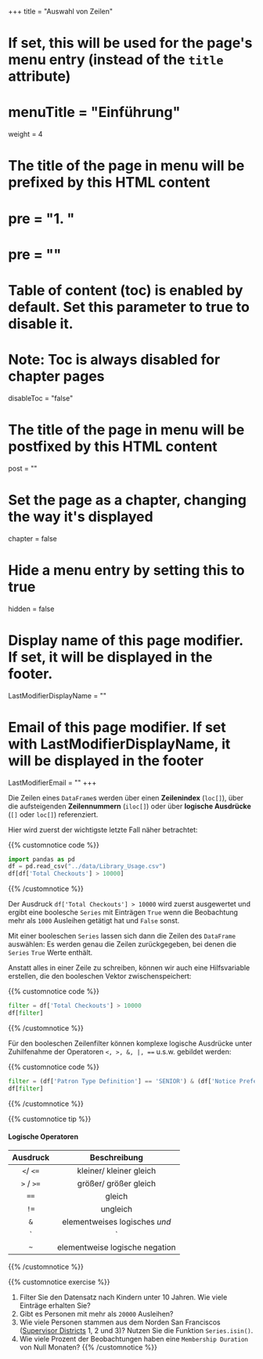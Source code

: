 +++
title = "Auswahl von Zeilen"
# If set, this will be used for the page's menu entry (instead of the `title` attribute)
# menuTitle = "Einführung"
weight = 4
# The title of the page in menu will be prefixed by this HTML content
# pre = "<b>1. </b>"
# pre = "<i class='fab fa-github'></i>"
# Table of content (toc) is enabled by default. Set this parameter to true to disable it.
# Note: Toc is always disabled for chapter pages
disableToc = "false"

# The title of the page in menu will be postfixed by this HTML content
post = ""
# Set the page as a chapter, changing the way it's displayed
chapter = false
# Hide a menu entry by setting this to true
hidden = false
# Display name of this page modifier. If set, it will be displayed in the footer.
LastModifierDisplayName = ""
# Email of this page modifier. If set with LastModifierDisplayName, it will be displayed in the footer
LastModifierEmail = ""
+++

Die Zeilen eines `DataFrame`s werden über einen **Zeilenindex** (`loc[]`), über die aufsteigenden **Zeilennummern** (`iloc[]`) oder über **logische Ausdrücke** (`[]` oder `loc[]`) referenziert.

Hier wird zuerst der wichtigste letzte Fall näher betrachtet:

{{% customnotice code %}}
```python
import pandas as pd
df = pd.read_csv("../data/Library_Usage.csv")
df[df['Total Checkouts'] > 10000]
```
{{% /customnotice %}}

Der Ausdruck `df['Total Checkouts'] > 10000` wird zuerst ausgewertet und ergibt eine boolesche `Series` mit Einträgen `True` wenn die Beobachtung mehr als `1000` Ausleihen getätigt hat und `False` sonst.

Mit einer booleschen `Series` lassen sich dann die Zeilen des `DataFrame` auswählen: Es werden genau die Zeilen zurückgegeben, bei denen die `Series` `True` Werte enthält.

Anstatt alles in einer Zeile zu schreiben, können wir auch eine Hilfsvariable erstellen, die den booleschen Vektor zwischenspeichert:

{{% customnotice code %}}
```python
filter = df['Total Checkouts'] > 10000
df[filter]
```
{{% /customnotice %}}

Für den booleschen Zeilenfilter können komplexe logische Ausdrücke unter Zuhilfenahme der Operatoren `<, >, &, |, ==` u.s.w. gebildet werden:

{{% customnotice code %}}
```python
filter = (df['Patron Type Definition'] == 'SENIOR') & (df['Notice Preference Definition'] == 'email')
df[filter]
```
{{% /customnotice %}}

{{% customnotice tip %}}

#### Logische Operatoren

Ausdruck | Beschreibung
:---: | :---:
`<`/ `<=` | kleiner/ kleiner gleich
`>` / `>=` | größer/ größer gleich
`==` | gleich
`!=` | ungleich
`&`  | elementweises logisches *und*
`|`  | elementweises logisches *oder*
`~`  | elementweise logische negation
{{% /customnotice %}}


{{% customnotice exercise %}}
1. Filter Sie den Datensatz nach Kindern unter 10 Jahren. Wie viele Einträge erhalten Sie?
2. Gibt es Personen mit mehr als `20000` Ausleihen?
3. Wie viele Personen stammen aus dem Norden San Franciscos ([Supervisor Districts]((https://en.wikipedia.org/wiki/San_Francisco_Board_of_Supervisors)) 1, 2 und 3)? Nutzen Sie die Funktion `Series.isin()`.
4. Wie viele Prozent der Beobachtungen haben eine `Membership Duration` von Null Monaten?
{{% /customnotice %}}
